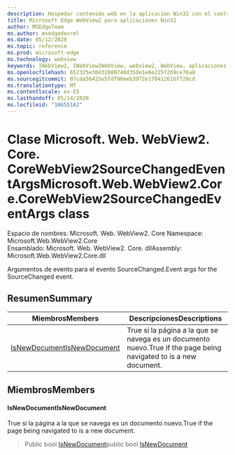```yaml
---
description: Hospedar contenido web en la aplicación Win32 con el control Microsoft Edge WebView2
title: Microsoft Edge WebView2 para aplicaciones Win32
author: MSEdgeTeam
ms.author: msedgedevrel
ms.date: 05/12/2020
ms.topic: reference
ms.prod: microsoft-edge
ms.technology: webview
keywords: IWebView2, IWebView2WebView, webview2, WebView, aplicaciones Win32, Win32, Edge, ICoreWebView2, ICoreWebView2Controller, control de explorador, HTML Edge
ms.openlocfilehash: 652325e30432880740d35de1e6e225f2b9ce76a8
ms.sourcegitcommit: 07cda56425e5fdf90eeb3972e17041261bf720cd
ms.translationtype: MT
ms.contentlocale: es-ES
ms.lasthandoff: 05/14/2020
ms.locfileid: "10655162"
---
```

# <span data-ttu-id="04c32-104">Clase Microsoft. Web. WebView2. Core. CoreWebView2SourceChangedEventArgs</span><span class="sxs-lookup"><span data-stu-id="04c32-104">Microsoft.Web.WebView2.Core.CoreWebView2SourceChangedEventArgs class</span></span> 

<span data-ttu-id="04c32-105">Espacio de nombres: Microsoft. Web. WebView2. Core </span><span class="sxs-lookup"><span data-stu-id="04c32-105">Namespace: Microsoft.Web.WebView2.Core</span></span>\
<span data-ttu-id="04c32-106">Ensamblado: Microsoft. Web. WebView2. Core. dll</span><span class="sxs-lookup"><span data-stu-id="04c32-106">Assembly: Microsoft.Web.WebView2.Core.dll</span></span>

<span data-ttu-id="04c32-107">Argumentos de evento para el evento SourceChanged.</span><span class="sxs-lookup"><span data-stu-id="04c32-107">Event args for the SourceChanged event.</span></span>

## <span data-ttu-id="04c32-108">Resumen</span><span class="sxs-lookup"><span data-stu-id="04c32-108">Summary</span></span>

 <span data-ttu-id="04c32-109">Miembros</span><span class="sxs-lookup"><span data-stu-id="04c32-109">Members</span></span>                        | <span data-ttu-id="04c32-110">Descripciones</span><span class="sxs-lookup"><span data-stu-id="04c32-110">Descriptions</span></span>
--------------------------------|---------------------------------------------
[<span data-ttu-id="04c32-111">IsNewDocument</span><span class="sxs-lookup"><span data-stu-id="04c32-111">IsNewDocument</span></span>](#isnewdocument) | <span data-ttu-id="04c32-112">True si la página a la que se navega es un documento nuevo.</span><span class="sxs-lookup"><span data-stu-id="04c32-112">True if the page being navigated to is a new document.</span></span>

## <span data-ttu-id="04c32-113">Miembros</span><span class="sxs-lookup"><span data-stu-id="04c32-113">Members</span></span>

#### <span data-ttu-id="04c32-114">IsNewDocument</span><span class="sxs-lookup"><span data-stu-id="04c32-114">IsNewDocument</span></span> 

<span data-ttu-id="04c32-115">True si la página a la que se navega es un documento nuevo.</span><span class="sxs-lookup"><span data-stu-id="04c32-115">True if the page being navigated to is a new document.</span></span>

> <span data-ttu-id="04c32-116">Public bool [IsNewDocument](#isnewdocument)</span><span class="sxs-lookup"><span data-stu-id="04c32-116">public bool [IsNewDocument](#isnewdocument)</span></span>

